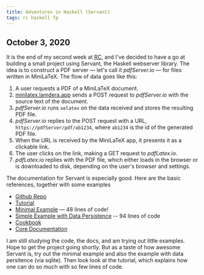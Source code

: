 ```yaml
---
title: Adventures in Haskell (Servant)
tags: rc haskell fp
---
```


## October 3, 2020

It is the end of my second week at [RC](https://recurse.com), 
and I've decided to have a go
at building a small project using Servant, the Haskell webserver library.
The idea is to construct a PDF server — let's call it *pdfServer.io* —
for files written in MiniLaTeX.  The flow of data goes like this:

  1.  A user requests a PDF of a MiniLaTeX document.
  2. [minilatex.lamdera.app](https://minilatex.lamdera.app) sends a
     POST request to *pdfServer.io* with the source text of the document.
  3. *pdfServer.io* runs `xelatex` on the data received and stores the
     resulting PDF file.
  4. *pdfServer.io* replies to the POST request with a URL,
     `https://pdfServer/pdf/ab1234`, where `ab1234` is the
     id of the generated PDF file.
  5. When the URL is received by the MiniLaTeX app, it presents it
     as a clickable link.
  6. The user clicks on the link, making a GET request to *pdfLatex.io*.
  7. *pdfLatex.io* replies with the PDF file, which either loads in
     the browser or is downloaded to disk, depending on the user's browser
     and settings.

The documentation for Servant is especially good.  Here are the basic references,
together with some examples

   - [Github Repo](https://github.com/haskell-servant/servant)
   - [Tutorial](http://docs.servant.dev/en/stable/tutorial/index.html)
   - [Minimal Example](https://github.com/haskell-servant/example-servant-minimal) — 48 lines of code!
   - [Simple Example with Data Persistence](https://github.com/haskell-servant/example-servant-persistent) -- 94 lines of code
   - [Cookbook](https://docs.servant.dev/en/stable/cookbook/index.html)
   - [Core Documentation](https://docs.servant.dev/en/stable/)

I am still studying the code, the docs, and am trying out little examples.  Hope to get the project
going shortly.  But as a taste of how awesome Servant is, try out the minimal example
and also the example with data persitence (via sqlite).
Then look look at the tutorial, which explains how one can do so much with so few lines
of code.

